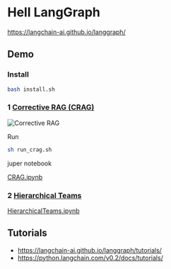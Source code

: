 # Hell LangGraph

<https://langchain-ai.github.io/langgraph/>

## Demo

### Install

```sh
bash install.sh
```

### 1  [Corrective RAG (CRAG)](https://langchain-ai.github.io/langgraph/tutorials/rag/langgraph_crag_local/)

![Corrective RAG](doc/Corrective_RAG.drawio.png)

Run

```sh
sh run_crag.sh
```

juper notebook

[CRAG.ipynb](langgraph_crag_local.ipynb)

### 2  [Hierarchical Teams](https://langchain-ai.github.io/langgraph/tutorials/multi_agent/hierarchical_agent_teams)

[HierarchicalTeams.ipynb](hierarchical_agent_teams.ipynb)

## Tutorials

- <https://langchain-ai.github.io/langgraph/tutorials/>
- <https://python.langchain.com/v0.2/docs/tutorials/>
